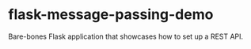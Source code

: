 # flask-message-passing-demo
Bare-bones Flask application that showcases how to set up a REST API. 
